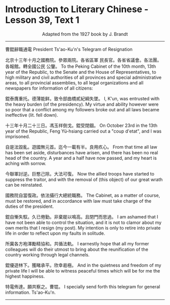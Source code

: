 # Introduction to Literary Chinese - Lesson 39, Text 1

<center>Adapted from the 1927 book by J. Brandt</center>

<!--
曹錕辭職通電
北京十三年十月之國務院參眾兩院各省區軍
民長官各省省議會各法團各報館轉全國公民
公鑒錕泰膺重托德薄能鲜致令部曲橋貳紀綱
失墜十三年十月二十三日馮玉祥倒戈錕受閉
錮自是法毀亂遊國無元首迄今一載有半良用
疚心今聯軍討逆巨憨己除大法可復國務院自
當復政依法攝行大總統職務錕自慚失馭久已
倦勤非棄屣以鳴高且閉門而思過所冀各方袍
澤勵精協和共循法軌錕優遊林下獲睹承平欣
幸曷極特電佈達願共察之曹锟
 -->

 <!-- 
曹錕辭職通電
北京十三年十月之國務院。參眾兩院。各省區軍
民長官。各省省議會。各法團。各報館。轉全國公民
公鑒。錕泰膺重托。德薄能鲜。致令部曲橋貳紀綱
失墜。十三年十月二十三日。馮玉祥倒戈。錕受閉
錮。自是法毀亂。遊國無元首。迄今一載有半。良用
疚心。今聯軍討逆。巨憨己除。大法可復。國務院自
當復政。依法攝行大總統職務。錕自慚失馭。久已
倦勤。非棄屣以鳴高。且閉門而思過。所冀各方袍
澤勵精協和。共循法軌。錕優遊林下。獲睹承平。欣
幸曷極。特電佈達。願共察之。曹锟。
 -->

 <!-- 
曹錕辭職通電
北京十三年十月之國務院。參眾兩院。各省區軍民長官。各省省議會。各法團。各報館。轉全國公民公鑒。錕泰膺重托。德薄能鲜。致令部曲橋貳紀綱失墜。十三年十月二十三日。馮玉祥倒戈。錕受閉錮。自是法毀亂。遊國無元首。迄今一載有半。良用疚心。今聯軍討逆。巨憨己除。大法可復。國務院自當復政。依法攝行大總統職務。錕自慚失馭。久已倦勤。非棄屣以鳴高。且閉門而思過。所冀各方袍澤勵精協和。共循法軌。錕優遊林下。獲睹承平。欣幸曷極。特電佈達。願共察之。曹锟。
 -->

<!-- PRESIDENT TS'AO-KU'N'S TELEGRAM OF RESIGNATION. To the Peking Cabinet of the roth month, 13th year of the Republic, to the Senate and the House of Representatives, to high military and civil authorities of all provinces and special administrative areas, to all provincial assemblies, to all legal organizations and all news papers for information of all citizens: I, K'un, was entrusted with the heavy burden (of the presidency). My virtue and ability however were so poor that a conflict among my followers broke out and all laws became in- effective (lit. fell down). On October 23rd in the 13th year of the Republic, Feng Yü-hsiang carried out a "coup d'etat", and I
was imprisoned. From that time (白黒) all law has been set aside, disturbances have arisen, and there has been no real head of the country. A year and a half have now passed, and my heart is aching with sorrow. Now the allied troops have start- ed to suppress the traitor, and with the removal of (this object) of our great wrath (巨款已除) can be reinstated. our fundamental laws 大 The Cabinet, as a matter of course (白), must be restored, and in accordance with law must take charge(攝行) of the duties of the president. I am ashamed that I have not been able to control the situation, and it is not to clamor about my own merits (鳴高) that I resign (棄屣) (my post). My intention ( 日 ) is only (to retire into private life) in order to reflect upon my taults in solitude. I earnestly hope that all my (former) colleagues will do their utmost to bring about the reunification (of the country) working through legal channels (共循法軌). And in the quietness and freedom(優遊) of my private life(林下) I will be able (猫) to witness peaceful times which will be for me the highest happiness. I specially send forth this telegram for general information. Ts'ao-k'un. -->

---

曹錕辭職通電
President Ts'ao-Ku'n's Telegram of Resignation

北京十三年十月之國務院。參眾兩院。各省區軍
民長官。各省省議會。各法團。各報館。轉全國公民
公鑒。
To the Peking Cabinet of the 10th month, 13th year of the Republic, to the Senate and the House of Representatives, to high military and civil authorities of all provinces and special administrative areas, to all provincial assemblies, to all legal organizations and all newspapers for information of all citizens:

錕泰膺重托。德薄能鲜。致令部曲橋貳紀綱失墜。
I, K'un, was entrusted with the heavy burden (of the presidency). My virtue and ability however were so poor that a conflict among my followers broke out and all laws became ineffective (lit. fell down).

十三年十月二十三日。馮玉祥倒戈。錕受閉錮。
On October 23rd in the 13th year of the Republic, Feng Yü-hsiang carried out a "coup d'etat", and I was imprisoned.

自是法毀亂。遊國無元首。迄今一載有半。良用疚心。
From that time all law has been set aside, disturbances have arisen, and there has been no real head of the country. A year and a half have now passed, and my heart is aching with sorrow.

今聯軍討逆。巨憨己除。大法可復。
Now the allied troops have started to suppress the traitor, and with the removal of (this object) of our great wrath can be reinstated.

國務院自當復政。依法攝行大總統職務。
The Cabinet, as a matter of course, must be restored, and in accordance with law must take charge of the duties of the president.

錕自慚失馭。久已倦勤。非棄屣以鳴高。且閉門而思過。
I am ashamed that I have not been able to control the situation, and it is not to clamor about my own merits that I resign (my post). My intention is only to retire into private life in order to reflect upon my faults in solitude.

所冀各方袍澤勵精協和。共循法軌。
I earnestly hope that all my former colleagues will do their utmost to bring about the reunification of the country working through legal channels.

錕優遊林下。獲睹承平。欣幸曷極。
And in the quietness and freedom of my private life I will be able to witness peaceful times which will be for me the highest happiness.

特電佈達。願共察之。曹锟。
I specially send forth this telegram for general information. Ts'ao-Ku'n.

---
